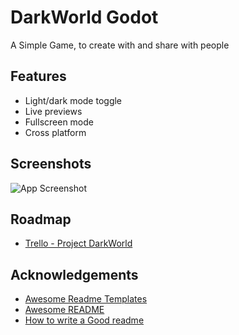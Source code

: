 
# DarkWorld Godot

A Simple Game, to create with and share with people


## Features

- Light/dark mode toggle
- Live previews
- Fullscreen mode
- Cross platform


## Screenshots

![App Screenshot](https://github.com/FoxSpellCaster/Project-DarkWorld/blob/9145c8b601962da908b77a85417ccf4d72015596/godot1.png)


## Roadmap

 - [Trello - Project DarkWorld](https://trello.com/b/jLLGFHRW/project-darkworld)


## Acknowledgements

 - [Awesome Readme Templates](https://awesomeopensource.com/project/elangosundar/awesome-README-templates)
 - [Awesome README](https://github.com/matiassingers/awesome-readme)
 - [How to write a Good readme](https://bulldogjob.com/news/449-how-to-write-a-good-readme-for-your-github-project)


